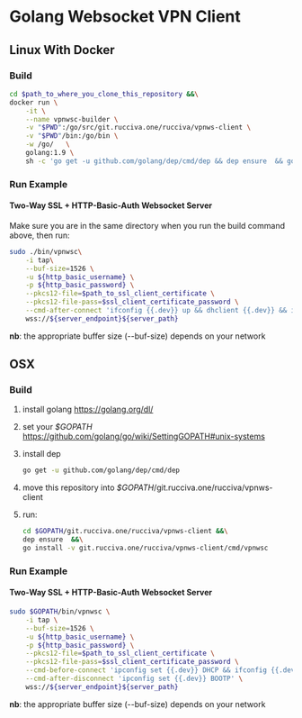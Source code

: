 # Golang Websocket VPN Client

## Linux With Docker

### Build

```bash
cd $path_to_where_you_clone_this_repository &&\
docker run \
    -it \
    --name vpnwsc-builder \
    -v "$PWD":/go/src/git.rucciva.one/rucciva/vpnws-client \
    -v "$PWD"/bin:/go/bin \
    -w /go/   \
    golang:1.9 \
    sh -c 'go get -u github.com/golang/dep/cmd/dep && dep ensure  && go install -v git.rucciva.one/rucciva/vpnws-client/cmd/vpnwsc'
```

### Run Example

#### Two-Way SSL + HTTP-Basic-Auth Websocket Server

Make sure you are in the same directory when you run the build command above, then run:

```bash
sudo ./bin/vpnwsc\
    -i tap\
    --buf-size=1526 \
    -u ${http_basic_username} \
    -p ${http_basic_password} \
    --pkcs12-file=$path_to_ssl_client_certificate \
    --pkcs12-file-pass=$ssl_client_certificate_password \
    --cmd-after-connect 'ifconfig {{.dev}} up && dhclient {{.dev}} && ifconfig {{.dev}} mtu 1500' \
    wss://${server_endpoint}${server_path}
```

**nb**: the appropriate buffer size (--buf-size) depends on your network

## OSX

### Build

1. install golang <https://golang.org/dl/>
1. set your *$GOPATH* <https://github.com/golang/go/wiki/SettingGOPATH#unix-systems>
1. install dep

    ```bash
    go get -u github.com/golang/dep/cmd/dep
    ```

1. move this repository into *$GOPATH*/git.rucciva.one/rucciva/vpnws-client
1. run:

    ```bash
    cd $GOPATH/git.rucciva.one/rucciva/vpnws-client &&\
    dep ensure  &&\
    go install -v git.rucciva.one/rucciva/vpnws-client/cmd/vpnwsc
    ```

### Run Example

#### Two-Way SSL + HTTP-Basic-Auth Websocket Server

```bash
sudo $GOPATH/bin/vpnwsc \
    -i tap \
    --buf-size=1526 \
    -u ${http_basic_username} \
    -p ${http_basic_password} \
    --pkcs12-file=$path_to_ssl_client_certificate \
    --pkcs12-file-pass=$ssl_client_certificate_password \
    --cmd-before-connect 'ipconfig set {{.dev}} DHCP && ifconfig {{.dev}} mtu 1500' \
    --cmd-after-disconnect 'ipconfig set {{.dev}} BOOTP' \
    wss://${server_endpoint}${server_path}
```

**nb**: the appropriate buffer size (--buf-size) depends on your network